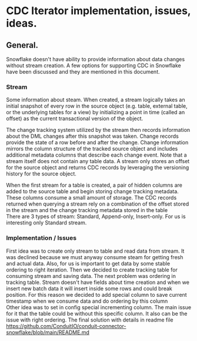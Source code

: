 # CDC Iterator implementation, issues, ideas.

## General.

Snowflake doesn't have ability to provide information about data changes without stream creation.
A few options for supporting CDC in Snowflake have been discussed and they are mentioned in this document.

### Stream

Some information about steam.
When created, a stream logically takes an initial snapshot of every row in the source object
(e.g. table, external table, or the underlying tables for a view) by initializing a point in time
(called an offset) as the current transactional version of the object.


The change tracking system utilized by the stream then records information about the DML changes 
after this snapshot was taken. Change records provide the state of a row before and after the change.
Change information mirrors the column structure of the tracked source object and includes additional metadata 
columns that describe each change event. Note that a stream itself does not contain any table data. 
A stream only stores an offset for the source object and returns CDC records
by leveraging the versioning history for the source object. 


When the first stream for a table is created, a pair of hidden columns are added 
to the source table and begin storing change tracking metadata. 
These columns consume a small amount of storage. The CDC records returned when querying a stream 
rely on a combination of the offset stored in the stream and the change tracking metadata stored in the table <br>
There are 3 types of stream: Standard, Append-only, Insert-only. For us is interesting only Standard stream.

### Implementation / Issues

First idea was to create only stream to table and read data from stream. It was declined because we must anyway consume
steam for getting fresh and actual data. Also, for us is important to get data by some stable ordering to
right iteration. Then we decided to create tracking table for consuming stream and saving data.
The next problem was ordering in tracking table. Stream doesn't have fields about time creation and when we insert 
new batch data it will insert inside some rows and could break position. For this reason we decided to add special
column to save current timestamp when we consume data and do ordering by this column <br>
Other idea was to set in config special incrementing column. The main issue for it that the table could be
without this specific column. It also can be the issue with right ordering.
The final solution with details in readme file https://github.com/ConduitIO/conduit-connector-snowflake/blob/main/README.md


